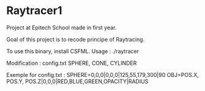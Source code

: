 # Raytracer1
Project at Epitech School made in first year.

Goal of this project is to recode principe of Raytracing.

To use this binary, install CSFML. 
Usage : ./raytracer

Modification : config.txt
SPHERE, CONE, CYLINDER

Exemple for config.txt : 
SPHERE=0,0,0|0,0,0|125,55,179,300|90
OBJ=POS.X, POS.Y, POS.Z|0,0,0|RED,BLUE,GREEN,OPACITY|RADIUS
